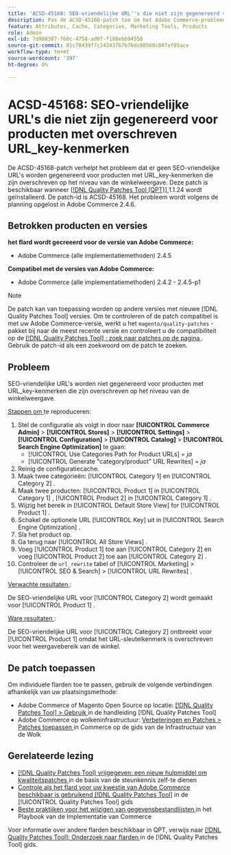```yaml
---
title: 'ACSD-45168: SEO-vriendelijke URL''s die niet zijn gegenereerd voor producten met overschreven URL_key-kenmerken'
description: Pas de ACSD-45168-patch toe om het Adobe Commerce-probleem op te lossen waarbij geen SEO-vriendelijke URL's worden gegenereerd voor producten met URL_key-kenmerken die zijn overschreven op archiefweergaveniveau.
feature: Attributes, Cache, Categories, Marketing Tools, Products
role: Admin
exl-id: 7d908307-f60c-4758-ad0f-f108ebb94558
source-git-commit: 81c78439f7c243437b7b76dc80560c847af95ace
workflow-type: tm+mt
source-wordcount: '397'
ht-degree: 0%

---
```


# ACSD-45168: SEO-vriendelijke URL&#39;s die niet zijn gegenereerd voor producten met overschreven URL_key-kenmerken

De ACSD-45168-patch verhelpt het probleem dat er geen SEO-vriendelijke URL&#39;s worden gegenereerd voor producten met URL_key-kenmerken die zijn overschreven op het niveau van de winkelweergave. Deze patch is beschikbaar wanneer [[!DNL Quality Patches Tool (QPT)] ](https://experienceleague.adobe.com/nl/docs/commerce-knowledge-base/kb/announcements/commerce-announcements/magento-quality-patches-released-new-tool-to-self-serve-quality-patches) 1.1.24 wordt geïnstalleerd. De patch-id is ACSD-45168. Het probleem wordt volgens de planning opgelost in Adobe Commerce 2.4.6.

## Betrokken producten en versies

**het flard wordt gecreeerd voor de versie van Adobe Commerce:**

* Adobe Commerce (alle implementatiemethoden) 2.4.5

**Compatibel met de versies van Adobe Commerce:**

* Adobe Commerce (alle implementatiemethoden) 2.4.2 - 2.4.5-p1

>[!NOTE]
>
>De patch kan van toepassing worden op andere versies met nieuwe [!DNL Quality Patches Tool] versies. Om te controleren of de patch compatibel is met uw Adobe Commerce-versie, werkt u het `magento/quality-patches` -pakket bij naar de meest recente versie en controleert u de compatibiliteit op de [[!DNL Quality Patches Tool] : zoek naar patches op de pagina ](https://experienceleague.adobe.com/tools/commerce-quality-patches/index.html?lang=nl-NL) . Gebruik de patch-id als een zoekwoord om de patch te zoeken.

## Probleem

SEO-vriendelijke URL&#39;s worden niet gegenereerd voor producten met URL_key-kenmerken die zijn overschreven op het niveau van de winkelweergave.

<u> Stappen om </u> te reproduceren:

1. Stel de configuratie als volgt in door naar **[!UICONTROL Commerce Admin]** > **[!UICONTROL Stores]** > **[!UICONTROL Settings]** > **[!UICONTROL Configuration]** > **[!UICONTROL Catalog]** > **[!UICONTROL Search Engine Optimization]** te gaan:
   * [!UICONTROL Use Categories Path for Product URLs] = *ja*
   * [!UICONTROL Generate "category/product" URL Rewrites] = *ja*
1. Reinig de configuratiecache.
1. Maak twee categorieën: [!UICONTROL Category 1] en [!UICONTROL Category 2] .
1. Maak twee producten: [!UICONTROL Product 1] in [!UICONTROL Category 1] , [!UICONTROL Product 2] in [!UICONTROL Category 1] .
1. Wijzig het bereik in [!UICONTROL Default Store View] for [!UICONTROL Product 1] .
1. Schakel de optionele URL [!UICONTROL Key] uit in [!UICONTROL Search Engine Optimization] .
1. Sla het product op.
1. Ga terug naar [!UICONTROL All Store Views] .
1. Voeg [!UICONTROL Product 1] toe aan [!UICONTROL Category 2] en voeg [!UICONTROL Product 2] toe aan [!UICONTROL Category 2] .
1. Controleer de `url_rewrite` tabel of [!UICONTROL Marketing] > [!UICONTROL SEO & Search] > [!UICONTROL URL Rewrites] .

<u> Verwachte resultaten </u>:

De SEO-vriendelijke URL voor [!UICONTROL Category 2] wordt gemaakt voor [!UICONTROL Product 1] .

<u> Ware resultaten </u>:

De SEO-vriendelijke URL voor [!UICONTROL Category 2] ontbreekt voor [!UICONTROL Product 1] omdat het URL-sleutelkenmerk is overschreven voor het weergavebereik van de winkel.

## De patch toepassen

Om individuele flarden toe te passen, gebruik de volgende verbindingen afhankelijk van uw plaatsingsmethode:

* Adobe Commerce of Magento Open Source op locatie: [[!DNL Quality Patches Tool] > Gebruik ](/help/tools/quality-patches-tool/usage.md) in de handleiding [!DNL Quality Patches Tool]
* Adobe Commerce op wolkeninfrastructuur: [ Verbeteringen en Patches > Patches toepassen ](https://experienceleague.adobe.com/docs/commerce-cloud-service/user-guide/develop/upgrade/apply-patches.html?lang=nl-NL) in Commerce op de gids van de Infrastructuur van de Wolk

## Gerelateerde lezing

* [[!DNL Quality Patches Tool]  vrijgegeven: een nieuw hulpmiddel om kwaliteitspatches ](https://experienceleague.adobe.com/nl/docs/commerce-knowledge-base/kb/announcements/commerce-announcements/magento-quality-patches-released-new-tool-to-self-serve-quality-patches) in de basis van de steunkennis zelf-te dienen
* [ Controle als het flard voor uw kwestie van Adobe Commerce beschikbaar is gebruikend  [!DNL Quality Patches Tool]](/help/tools/quality-patches-tool/patches-available-in-qpt/check-patch-for-magento-issue-with-magento-quality-patches.md) in de [!UICONTROL Quality Patches Tool] gids
* [ Beste praktijken voor het wijzigen van gegevensbestandlijsten ](https://experienceleague.adobe.com/nl/docs/commerce-operations/implementation-playbook/best-practices/development/modifying-core-and-third-party-tables#why-adobe-recommends-avoiding-modifications) in het Playbook van de Implementatie van Commerce

Voor informatie over andere flarden beschikbaar in QPT, verwijs naar [[!DNL Quality Patches Tool]: Onderzoek naar flarden ](https://experienceleague.adobe.com/tools/commerce-quality-patches/index.html?lang=nl-NL) in de [!DNL Quality Patches Tool] gids.
